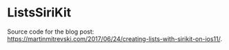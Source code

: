 # ListsSiriKit

Source code for the blog post: https://martinmitrevski.com/2017/06/24/creating-lists-with-sirikit-on-ios11/.
